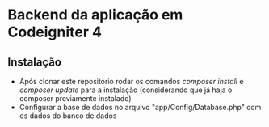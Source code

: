 # Backend da aplicação em Codeigniter 4

## Instalação

- Após clonar este repositório rodar os comandos *composer install* e *composer update* para a instalação (considerando que já haja o composer previamente instalado)
- Configurar a base de dados no arquivo "app/Config/Database.php" com os dados do banco de dados
